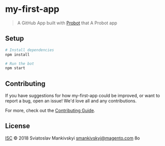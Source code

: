 # my-first-app

> A GitHub App built with [Probot](https://probot.github.io) that A Probot app

## Setup

```sh
# Install dependencies
npm install

# Run the bot
npm start
```

## Contributing

If you have suggestions for how my-first-app could be improved, or want to report a bug, open an issue! We'd love all and any contributions.

For more, check out the [Contributing Guide](CONTRIBUTING.md).

## License

[ISC](LICENSE) © 2018 Sviatoslav Mankivskyi <smankivskyi@magento.com>
8o

